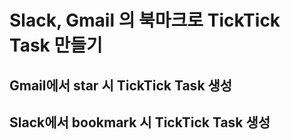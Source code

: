 # Slack, Gmail 의 북마크로 TickTick Task 만들기

## Gmail에서 star 시 TickTick Task 생성

## Slack에서 bookmark 시 TickTick Task 생성